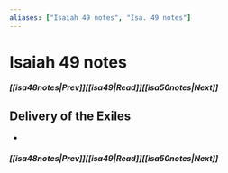 ```yaml
---
aliases: ["Isaiah 49 notes", "Isa. 49 notes"]
---
```

# Isaiah 49 notes
##### <span class=arrow-left></span>[[isa48notes|Prev]]<span class=navigation-separator></span>[[isa49|Read]]<span class=navigation-separator></span>[[isa50notes|Next]]<span class=arrow-right></span>
## Delivery of the Exiles
- 
##### <span class=arrow-left></span>[[isa48notes|Prev]]<span class=navigation-separator></span>[[isa49|Read]]<span class=navigation-separator></span>[[isa50notes|Next]]<span class=arrow-right></span>